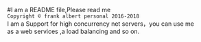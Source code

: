 #I am a README file,Please read me<br>
`Copyright © frank albert personal 2016-2018` <br>
I am a Support for high concurrency net servers，you can use me<br>
as a web services ,a load balancing and so on.<br>


